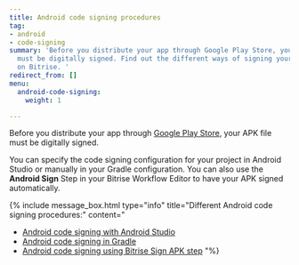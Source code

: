 ```yaml
---
title: Android code signing procedures
tag:
- android
- code-signing
summary: 'Before you distribute your app through Google Play Store, your APK file
  must be digitally signed. Find out the different ways of signing your Android app
  on Bitrise. '
redirect_from: []
menu:
  android-code-signing:
    weight: 1

---
```

Before you distribute your app through [Google Play Store](https://play.google.com/store/apps), your APK file must be digitally signed.

You can specify the code signing configuration for your project in Android Studio or manually in your Gradle configuration. You can also use the **Android Sign** Step in your Bitrise Workflow Editor to have your APK signed automatically.

{% include message_box.html type="info" title="Different Android code signing procedures:" content="

* [Android code signing with Android Studio](/code-signing/android-code-signing/android-code-signing-with-android-studio/)
* [Android code signing in Gradle](/code-signing/android-code-signing/android-code-signing-in-gradle/)
* [Android code signing using Bitrise Sign APK step](/code-signing/android-code-signing/android-code-signing-using-bitrise-sign-apk-step/)
  "%}